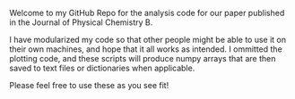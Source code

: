 Welcome to my GitHub Repo for the analysis code for our paper published in the Journal of Physical Chemistry B.

I have modularized my code so that other people might be able to use it on their own machines, and hope that it all works as intended. I ommitted the plotting code, and these scripts will produce numpy arrays that are then saved to text files or dictionaries when applicable.

Please feel free to use these as you see fit!
